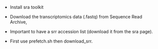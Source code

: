 * Install sra toolkit

* Download the transcriptomics data (.fastq) from Sequence Read Archive,
  
* Important to have a srr accession list (download it from the sra page).
  
* First use prefetch.sh then download_srr.


 
